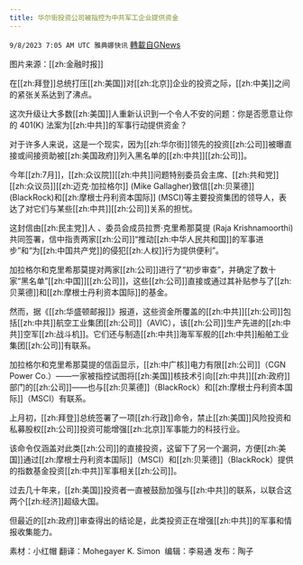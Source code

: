 ```yaml
---
title: 华尔街投资公司被指控为中共军工企业提供资金
---
```

`9/8/2023 7:05 AM UTC 雅典娜快讯` [轉載自GNews](https://gnews.org/articles/1661872)

图片来源：[[zh:金融时报]]

在[[zh:拜登]]总统打压[[zh:美国]]对[[zh:北京]]企业的投资之际，[[zh:中美]]之间的紧张关系达到了沸点。 

这次升级让大多数[[zh:美国]]人重新认识到一个令人不安的问题：你是否愿意让你的 401(K) 法案为[[zh:中共]]的军事行动提供资金？ 

对于许多人来说，这是一个现实，因为[[zh:华尔街]]领先的投资[[zh:公司]]被曝直接或间接资助被[[zh:美国政府]]列入黑名单的[[zh:中共]][[zh:公司]]。

今年[[zh:7月]]，[[zh:众议院]][[zh:中共]]问题特别委员会主席、[[zh:共和党]][[zh:众议员]][[zh:迈克·加拉格尔]] (Mike Gallagher)致信[[zh:贝莱德]] (BlackRock)和[[zh:摩根士丹利资本国际]] (MSCI)等主要投资集团的领导人，表达了对它们与某些[[zh:中共]][[zh:公司]]关系的担忧。 

这封信由[[zh:民主党]]人 、委员会成员拉贾·克里希那莫提 (Raja Krishnamoorthi) 共同签署，信中指责两家[[zh:公司]]“推动[[zh:中华人民共和国]]的军事进步”和“为[[zh:中国共产党]]的侵犯[[zh:人权]]行为提供便利”。


加拉格尔和克里希那莫提对两家[[zh:公司]]进行了“初步审查”，并确定了数十家“黑名单”[[zh:中国]][[zh:公司]]，这些[[zh:公司]]直接或通过其补贴参与了[[zh:贝莱德]]和[[zh:摩根士丹利资本国际]]的基金。  

然而，据《[[zh:华盛顿邮报]]》报道，这些资金所覆盖的[[zh:中共]][[zh:公司]]包括[[zh:中共]]航空工业集团[[zh:公司]]（AVIC），该[[zh:公司]]生产先进的[[zh:中共]]空军[[zh:战斗机]]。它们还与制造[[zh:中共]]海军军舰的[[zh:中共]]船舶工业集团[[zh:公司]]有联系。 

加拉格尔和克里希那莫提的信函显示，[[zh:中广核]]电力有限[[zh:公司]]（CGN Power Co.）——一家被指控试图将[[zh:美国]]核技术引向[[zh:中共]][[zh:政府]]部门的[[zh:公司]]——也与[[zh:贝莱德]]（BlackRock）和[[zh:摩根士丹利资本国际]]（MSCI）有联系。

上月初，[[zh:拜登]]总统签署了一项[[zh:行政]]命令，禁止[[zh:美国]]风险投资和私募股权[[zh:公司]]投资可能增强[[zh:北京]]军事能力的科技行业。

该命令仅涵盖对此类[[zh:公司]]的直接投资，这留下了另一个漏洞，方便[[zh:美国]]通过[[zh:摩根士丹利资本国际]]（MSCI）和[[zh:贝莱德]]（BlackRock）提供的指数基金投资[[zh:中共]]军事相关[[zh:公司]]。  

过去几十年来，[[zh:美国]]投资者一直被鼓励加强与[[zh:中共]]的联系，以联合这两个[[zh:经济]]超级大国。

但最近的[[zh:政府]]审查得出的结论是，此类投资正在增强[[zh:中共]]的军事和情报收集能力。

素材：小红帽  翻译：Mohegayer K. Simon   编辑：李易通  发布：陶子



